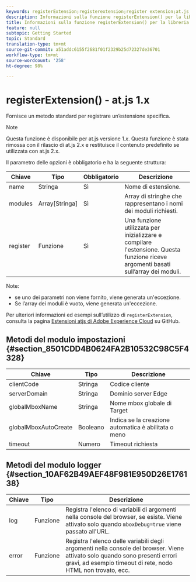 ```yaml
---
keywords: registerExtension;registerextension;register extension;at.js;functions;function;clientCode;serverDomain;globalMboxName;globalMboxAutoCreate;timeout
description: Informazioni sulla funzione registerExtension() per la libreria JavaScript at.js di Adobe Target.
title: Informazioni sulla funzione registerExtension() per la libreria JavaScript at.js di Adobe Target.
feature: null
subtopic: Getting Started
topic: Standard
translation-type: tm+mt
source-git-commit: a51addc6155f2681f01f2329b25d72327de36701
workflow-type: tm+mt
source-wordcount: '258'
ht-degree: 98%

---
```



# registerExtension() - at.js 1.x

Fornisce un metodo standard per registrare un’estensione specifica.

>[!NOTE]
>
>Questa funzione è disponibile per at.js versione 1.*x*. Questa funzione è stata rimossa con il rilascio di at.js 2.x e restituisce il contenuto predefinito se utilizzata con at.js 2.x.

Il parametro delle opzioni è obbligatorio e ha la seguente struttura:

| Chiave | Tipo | Obbligatorio | Descrizione |
|--- |--- |--- |--- |
| name | Stringa | Sì | Nome di estensione. |
| modules | Array[Stringa] | Sì | Array di stringhe che rappresentano i nomi dei moduli richiesti. |
| register | Funzione | Sì | Una funzione utilizzata per inizializzare e compilare l&#39;estensione. Questa funzione riceve argomenti basati sull’array dei moduli. |

Note:

* se uno dei parametri non viene fornito, viene generata un&#39;eccezione.
* Se l’array dei moduli è vuoto, viene generata un&#39;eccezione.

Per ulteriori informazioni ed esempi sull’utilizzo di `registerExtension`, consulta la pagina [Estensioni atjs di Adobe Experience Cloud](https://github.com/Adobe-Marketing-Cloud/target-atjs-extensions) su GitHub.

## Metodi del modulo impostazioni {#section_8501CDD4B0624FA2B10532C98C5F4328}

| Chiave | Tipo | Descrizione |
|--- |--- |--- |
| clientCode | Stringa | Codice cliente |
| serverDomain | Stringa | Dominio server Edge |
| globalMboxName | Stringa | Nome mbox globale di Target |
| globalMboxAutoCreate | Booleano | Indica se la creazione automatica è abilitata o meno |
| timeout | Numero | Timeout richiesta |

## Metodi del modulo logger {#section_10AF62B49AEF48F981E950D26E176138}

| Chiave | Tipo | Descrizione |
|--- |--- |--- |
| log | Funzione | Registra l&#39;elenco di variabili di argomenti nella console del browser, se esiste. Viene attivato solo quando `mboxDebug=true` viene passato all&#39;URL. |
| error | Funzione | Registra l&#39;elenco delle variabili degli argomenti nella console del browser. Viene attivato solo quando sono presenti errori gravi, ad esempio timeout di rete, nodo HTML non trovato, ecc. |
